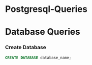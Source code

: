 # Postgresql-Queries
# Database Queries
  
### Create Database 
```sql
CREATE DATABASE database_name;

